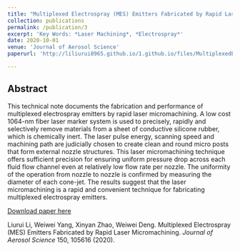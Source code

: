 ```yaml
---
title: "Multiplexed Electrospray (MES) Emitters Fabricated by Rapid Laser Micromachining."
collection: publications
permalink: /publication/3
excerpt: 'Key Words: *Laser Machining*, *Electrospray*'
date: 2020-10-01
venue: 'Journal of Aerosol Science'
paperurl: 'http://liliurui8965.github.io/1.github.io/files/MultiplexedElectrospray.pdf'

---
```

Abstract
------
This technical note documents the fabrication and performance of multiplexed electrospray emitters by rapid laser micromachining. A low cost 1064-nm fiber laser marker system is used to precisely, rapidly and selectively remove materials from a sheet of conductive silicone rubber, which is chemically inert. The laser pulse energy, scanning speed and machining path are judicially chosen to create clean and round micro posts that form
external nozzle structures. This laser micromachining technique offers sufficient precision for ensuring uniform pressure drop across each fluid flow channel even at relatively low flow rate per nozzle. The uniformity of the operation from nozzle to nozzle is confirmed by measuring the diameter of each cone-jet. The results suggest that the laser micromachining is a rapid and convenient technique for fabricating multiplexed electrospray emitters.

[Download paper here](http://liliurui8965.github.io/1.github.io/files/MultiplexedElectrospray.pdf)

Liurui Li, Weiwei Yang, Xinyan Zhao, Weiwei Deng. Multiplexed Electrospray (MES) Emitters Fabricated by Rapid Laser Micromachining. *Journal of Aerosol Science* 150, 105616 (2020).
